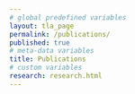 ```yaml
---
# global predefined variables
layout: tla_page
permalink: /publications/
published: true
# meta-data variables
title: Publications
# custom variables
research: research.html
---
```

